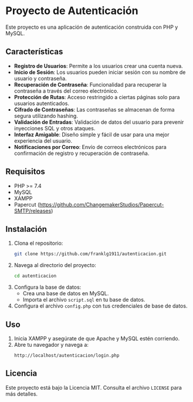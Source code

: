 # Proyecto de Autenticación

Este proyecto es una aplicación de autenticación construida con PHP y MySQL.

## Características

- **Registro de Usuarios**: Permite a los usuarios crear una cuenta nueva.
- **Inicio de Sesión**: Los usuarios pueden iniciar sesión con su nombre de usuario y contraseña.
- **Recuperación de Contraseña**: Funcionalidad para recuperar la contraseña a través del correo electrónico.
- **Protección de Rutas**: Acceso restringido a ciertas páginas solo para usuarios autenticados.
- **Cifrado de Contraseñas**: Las contraseñas se almacenan de forma segura utilizando hashing.
- **Validación de Entradas**: Validación de datos del usuario para prevenir inyecciones SQL y otros ataques.
- **Interfaz Amigable**: Diseño simple y fácil de usar para una mejor experiencia del usuario.
- **Notificaciones por Correo**: Envío de correos electrónicos para confirmación de registro y recuperación de contraseña.

## Requisitos

- PHP >= 7.4
- MySQL
- XAMPP
- Papercut (https://github.com/ChangemakerStudios/Papercut-SMTP/releases)

## Instalación

1. Clona el repositorio:
   ```bash
   git clone https://github.com/franklg1911/autenticacion.git
   ```
2. Navega al directorio del proyecto:
   ```bash
   cd autenticacion
   ```
3. Configura la base de datos:
   - Crea una base de datos en MySQL.
   - Importa el archivo `script.sql` en tu base de datos.
4. Configura el archivo `config.php` con tus credenciales de base de datos.

## Uso

1. Inicia XAMPP y asegúrate de que Apache y MySQL estén corriendo.
2. Abre tu navegador y navega a:
   ```
   http://localhost/autenticacion/login.php
   ```

## Licencia

Este proyecto está bajo la Licencia MIT. Consulta el archivo `LICENSE` para más detalles.
